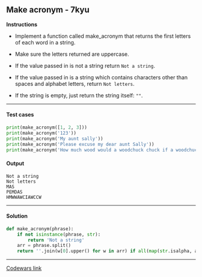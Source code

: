 ## Make acronym - 7kyu

**Instructions**

- Implement a function called make_acronym that returns the first letters of each word in a string.

- Make sure the letters returned are uppercase.

- If the value passed in is not a string return `Not a string`.

- If the value passed in is a string which contains characters other than spaces and alphabet letters, return `Not letters`.

- If the string is empty, just return the string itself: `""`.

---

#### Test cases

```python
print(make_acronym([1, 2, 3]))
print(make_acronym('123'))
print(make_acronym('My aunt sally'))
print(make_acronym('Please excuse my dear aunt Sally'))
print(make_acronym('How much wood would a woodchuck chuck if a woodchuck could chuck wood'))
```

#### Output

```
Not a string
Not letters
MAS
PEMDAS
HMWWAWCIAWCCW
```

---

#### Solution

```python
def make_acronym(phrase):
    if not isinstance(phrase, str):
        return 'Not a string'
    arr = phrase.split()
    return ''.join(w[0].upper() for w in arr) if all(map(str.isalpha, arr)) else 'Not letters'
```

---

[Codewars link](https://www.codewars.com/kata/557efeb04effce569d000022)
